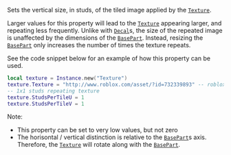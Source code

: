 Sets the vertical size, in studs, of the tiled image applied by the
[`Texture`](https://create.roblox.com/docs/reference/engine/classes/Texture).

Larger values for this property will lead to the [`Texture`](https://create.roblox.com/docs/reference/engine/classes/Texture) appearing
larger, and repeating less frequently. Unlike with [`Decal`](https://create.roblox.com/docs/reference/engine/classes/Decal)s, the
size of the repeated image is unaffected by the dimensions of the
[`BasePart`](https://create.roblox.com/docs/reference/engine/classes/BasePart). Instead, resizing the [`BasePart`](https://create.roblox.com/docs/reference/engine/classes/BasePart) only increases
the number of times the texture repeats.

See the code snippet below for an example of how this property can be
used.
```lua
local texture = Instance.new("Texture")
texture.Texture = "http://www.roblox.com/asset/?id=732339893" -- roblox logo
-- 1x1 studs repeating texture
texture.StudsPerTileU = 1
texture.StudsPerTileV = 1
```

Note:

- This property can be set to very low values, but not zero
- The horisontal / vertical distinction is relative to the
[`BasePart`](https://create.roblox.com/docs/reference/engine/classes/BasePart)s axis. Therefore, the [`Texture`](https://create.roblox.com/docs/reference/engine/classes/Texture) will rotate along
with the [`BasePart`](https://create.roblox.com/docs/reference/engine/classes/BasePart).